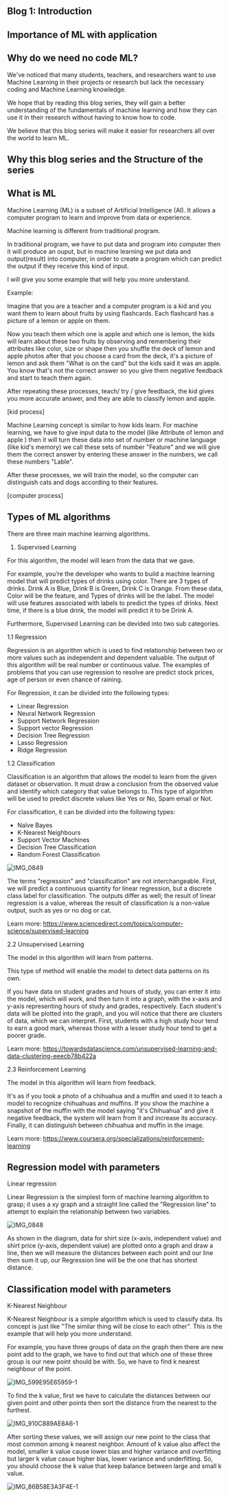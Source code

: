 Blog 1: Introduction 
-
Importance of ML with application 
-

Why do we need no code ML?
-
We've noticed that many students, teachers, and researchers want to use Machine Learning in their projects or research but lack the necessary coding and Machine Learning knowledge.

We hope that by reading this blog series, they will gain a better understanding of the fundamentals of machine learning and how they can use it in their research without having to know how to code.

We believe that this blog series will make it easier for researchers all over the world to learn ML.


Why this blog series and the Structure of the series 
-

What is ML 
-

Machine Learning (ML) is a subset of Artificial Intelligence (AI). It allows a computer program to learn and improve from data or experience.

Machine learning is different from traditional program. 

In traditional program, we have to put data and program into computer then it will produce an ouput, but in machine learning we put data and output(result) into computer, in order to create a program which can predict the output if they receive this kind of input.

I will give you some example that will help you more understand. 

Example:

Imagine that you are a teacher and a computer program is a kid and you want them to learn about fruits by using flashcards. Each flashcard has a picture of a lemon or apple on them.

Now you teach them which one is apple and which one is lemon, the kids will learn about these two fruits by observing and remembering their attributes like color, size or shape then you shuffle the deck of lemon and apple photos after that you choose a card from the deck, it's a picture of lemon and ask them "What is on the card" but the kids said it was an apple. You know that's not the correct answer so you give them negative feedback and start to teach them again.

After repeating these processes, teach/ try / give feedback, the kid gives you more accurate answer, and they are able to classify lemon and apple.

[kid process]

Machine Learning concept is similar to how kids learn. For machine learning, we have to give input data to the model (like Attribute of lemon and apple ) then it will turn these data into set of number or machine language (like kid's memory) we call these sets of number "Feature" and we will give them the correct answer by entering these answer in the numbers, we call these numbers "Lable". 

After these processes, we will train the model, so the computer can distinguish cats and dogs according to their features.

[computer process] 




Types of ML algorithms
-
There are three main machine learning algorithms.

1. Supervised Learning 
		
For this algorithm, the model will learn from the data that we gave.
		
For example, you’re the developer who wants to build a machine learning model that will predict types of drinks using color. 
There are 3 types of drinks. Drink A is Blue, Drink B is Green, Drink C is Orange.
From these data, Color will be the feature, and Types of drinks will be the label.
The model will use features associated with labels to predict the types of drinks. Next time, if there is a blue drink, the model will predict it to be Drink A. 

Furthermore, Supervised Learning can be devided into two sub categories.

1.1 Regression

Regression is an algorithm which is used to find relationship between two or more values such as independent and dependent valuable. The output of this algorithm will be real number or continuous value. The examples of problems that you can use regression to resolve are predict stock prices, age of person or even chance of raining.

For Regression, it can be divided into the following types:
- Linear Regression 
- Neural Network Regression
- Support Network Regression
- Support vector Regression
- Decision Tree Regression
- Lasso Regression
- Ridge Regression

1.2 Classification

Classification is an algorithm that allows the model to learn from the given dataset or observation. It must draw a conclusion from the observed value and identify which category that value belongs to. This type of algorithm will be used to predict discrete values like Yes or No, Spam email or Not.

For classification, it can be divided into the following types:
- Naïve Bayes
- K-Nearest Neighbours
- Support Vector Machines
- Decision Tree Classification
- Random Forest Classification

![IMG_0849](https://user-images.githubusercontent.com/96424191/160169107-7e3c7c40-6b2b-47b0-93b5-9cb76df5486f.jpg)

The terms "regression" and "classification" are not interchangeable. First, we will predict a continuous quantity for linear regression, but a discrete class label for classification. The outputs differ as well; the result of linear regression is a value, whereas the result of classification is a non-value output, such as yes or no dog or cat.

Learn more: https://www.sciencedirect.com/topics/computer-science/supervised-learning

2.2 Unsupervised Learning 
		
The model in this algorithm will learn from patterns. 
	
This type of method will enable the model to detect data patterns on its own.
		
If you have data on student grades and hours of study, you can enter it into the model, which will work, and then turn it into a graph, 	with the x-axis and y-axis representing hours of study and grades, respectively. Each student's data will be plotted into the graph, and you will 	notice that there are clusters of data, which we can interpret. First, students with a high study hour tend to earn a good mark, whereas those with a 	lesser study hour tend to get a poorer grade.	
		
Learn more: https://towardsdatascience.com/unsupervised-learning-and-data-clustering-eeecb78b422a

2.3 Reinforcement Learning 
	
The model in this algorithm will learn from feedback.
	
It's as if you took a photo of a chihuahua and a muffin and used it to teach a model to recognize chihuahuas and muffins. If you show the machine a snapshot of the muffin with the model saying "it's Chihuahua" and give it negative feedback, the system will learn from it and increase its accuracy. Finally, it can distinguish between chihuahua and muffin in the image.
	
Learn more: https://www.coursera.org/specializations/reinforcement-learning

Regression model with parameters
-

Linear regression

Linear Regression is the simplest form of machine learning algorithm to grasp; it uses a xy graph and a straight line called the "Regression line" to attempt to explain the relationship between two variables.

![IMG_0848](https://user-images.githubusercontent.com/96424191/160169084-9e1c6f61-fac1-420a-9ed2-186d49b0cb63.jpg)

As shown in the diagram, data for shirt size (x-axis, independent value) and shirt price (y-axis, dependent value) are plotted onto a graph and draw a line, then we will measure the distances between each point and our line then sum it up, our Regression line will be the one that has shortest distance.

Classification model with parameters
-

K-Nearest Neighbour

K-Nearest Neighbour is a simple algorithm which is used to classify data. Its concept is just like "The similar thing will be close to each other". This is the example that will help you more understand. 

For example, you have three groups of data on the graph then there are new point add to the graph, we have to find out that which one of these three group is our new point should be with. So, we have to find k nearest neighbour of the point.

![IMG_599E95E65959-1](https://user-images.githubusercontent.com/96424191/160191365-a5969eb6-4b01-466b-9ef6-160b0449d11e.jpeg)

To find the k value, first we have to calculate the distances between our given point and other points then sort the distance from the nearest to the furthest. 

![IMG_910C889AE8A6-1](https://user-images.githubusercontent.com/96424191/160191463-47bab16f-404d-45cc-b28d-bfffce3c2d1d.jpeg)

After sorting these values, we will assign our new point to the class that most common among k nearest neighbor. Amount of k value also affect the model, smaller k value cause lower bias and higher variance and overfitting but larger k value casue higher bias, lower variance and underfitting. So, you should choose the k value that keep balance between large and small k value.

![IMG_86B58E3A3F4E-1](https://user-images.githubusercontent.com/96424191/160191992-26b2b498-3207-434f-bb18-441233016143.jpeg)

